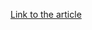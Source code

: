 [Link to the article](https://info.phishlabs.com/blog/silent-librarian-university-attacks-continue-unabated-in-days-following-indictment)
